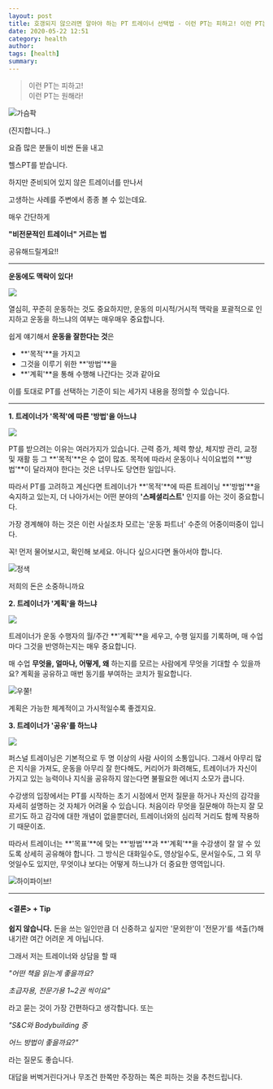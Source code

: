 ```yaml
---
layout: post
title: 호갱되지 않으려면 알아야 하는 PT 트레이너 선택법 - 이런 PT는 피하고! 이런 PT는 원해라!
date: 2020-05-22 12:51
category: health
author: 
tags: [health]
summary: 
---
```



> 이런 PT는 피하고!  
> 이런 PT는 원해라!  

![가슴팍](https://t1.daumcdn.net/liveboard/emoticon/kakaofriends/v3/ryan/017.gif)

(진지합니다..)

  

요즘 많은 분들이 비싼 돈을 내고

헬스PT를 받습니다.

  

하지만 준비되어 있지 않은 트레이너를 만나서

고생하는 사례를 주변에서 종종 볼 수 있는데요.

  

매우 간단하게

**"비전문적인 트레이너" 거르는 법**

공유해드릴게요!!

  

----------

**운동에도 맥락이 있다!**

![](https://img1.daumcdn.net/thumb/R720x0/?fname=https%3A%2F%2Ft1.daumcdn.net%2Fliveboard%2Ftaling%2Ffd48cf344cee4e51bd0875f7b2bc5654.JPG)

열심히, 꾸준히 운동하는 것도 중요하지만, 운동의 미시적/거시적 맥락을 포괄적으로 인지하고 운동을 하느냐의 여부는 매우매우 중요합니다.

쉽게 얘기해서  **운동을 잘한다는 것**은

-   **'목적'**을 가지고
-   그것을 이루기 위한  **'방법'**을
-   **'계획'**을 통해 수행해 나간다는 것과 같아요

이를 토대로 PT를 선택하는 기준이 되는 세가지 내용을 정의할 수 있습니다.

----------

**1. 트레이너가 '목적'에 따른 '방법'을 아느냐**

![](https://img1.daumcdn.net/thumb/R720x0/?fname=https%3A%2F%2Ft1.daumcdn.net%2Fliveboard%2Ftaling%2F04bd192f3a68414d8e1bb7d41a4f071c.JPG)

PT를 받으려는 이유는 여러가지가 있습니다. 근력 증가, 체력 향상, 체지방 관리, 교정 및 재활 등 그  **'목적'**은 수 없이 많죠. 목적에 따라서 운동이나 식이요법의  **'방법'**이 달라져야 한다는 것은 너무나도 당연한 일입니다.

  

따라서 PT를 고려하고 계신다면 트레이너가  **'목적'**에 따른 트레이닝  **'방법'**을 숙지하고 있는지, 더 나아가서는 어떤 분야의  **'스페셜리스트'**  인지를 아는 것이 중요합니다.

  

가장 경계해야 하는 것은 이런 사실조차 모르는 '운동 파트너' 수준의 어중이떠중이 입니다.

  

꼭! 먼저 물어보시고, 확인해 보세요. 아니다 싶으시다면 돌아서야 합니다.

![정색](https://m1.daumcdn.net/img-media/media4/pack_kakao/2202001/emot_054_x1.png)

저희의 돈은 소중하니까요

**2. 트레이너가 '계획'을 하느냐**

![](https://img1.daumcdn.net/thumb/R720x0/?fname=https%3A%2F%2Ft1.daumcdn.net%2Fliveboard%2Ftaling%2F3b996c5b15c54d51b5ea16b2c4daedad.JPG)

트레이너가 운동 수행자의 월/주간  **'계획'**을 세우고, 수행 일지를 기록하며, 매 수업마다 그것을 반영하는지는 매우 중요합니다.

  

매 수업  **무엇을, 얼마나, 어떻게, 왜**  하는지를 모르는 사람에게 무엇을 기대할 수 있을까요? 계획을 공유하고 매번 동기를 부여하는 코치가 필요합니다.

![우쭐!](https://m1.daumcdn.net/img-media/media4/pack_kakao/2202001/emot_056_x1.png)

계획은 가능한 체계적이고 가시적일수록 좋겠지요.

**3. 트레이너가 '공유'를 하느냐**

![](https://img1.daumcdn.net/thumb/R720x0/?fname=https%3A%2F%2Ft1.daumcdn.net%2Fliveboard%2Ftaling%2F4a2fd54b3ea543bbb1520483837e941f.JPG)

퍼스널 트레이닝은 기본적으로 두 명 이상의 사람 사이의 소통입니다. 그래서 아무리 많은 지식을 가져도, 운동을 아무리 잘 한다해도, 커리어가 화려해도, 트레이너가 자신이 가지고 있는 능력이나 지식을 공유하지 않는다면 불필요한 에너지 소모가 큽니다.

  

수강생의 입장에서는 PT를 시작하는 초기 시점에서 먼저 질문을 하거나 자신의 감각을 자세히 설명하는 것 자체가 어려울 수 있습니다. 처음이라 무엇을 질문해야 하는지 잘 모르기도 하고 감각에 대한 개념이 없을뿐더러, 트레이너와의 심리적 거리도 함께 작용하기 때문이죠.

  

따라서 트레이너는  **'목표'**에 맞는  **'방법'**과  **'계획'**을 수강생이 잘 알 수 있도록 상세히 공유해야 합니다. 그 방식은 대화일수도, 영상일수도, 문서일수도, 그 외 무엇일수도 있지만, 무엇이냐 보다는 어떻게 하느냐가 더 중요한 영역입니다.

![하이파이브!](https://m1.daumcdn.net/img-media/media4/pack_kakao/2202002/emot_070_x1.png)

----------

#### <결론> + Tip

**쉽지 않습니다.**  돈을 쓰는 일인만큼 더 신중하고 싶지만 '문외한'이 '전문가'를 색출(?)해내기란 여간 어려운 게 아닙니다.

  

그래서 저는 트레이너와 상담을 할 때

  

_"어떤 책을 읽는게 좋을까요?_

_초급자용, 전문가용 1~2권 씩이요"_

  

라고 묻는 것이 가장 간편하다고 생각합니다. 또는

  

_"S&C와 Bodybuilding 중_

_어느 방법이 좋을까요?"_

  

라는 질문도 좋습니다.

  

대답을 버벅거린다거나 무조건 한쪽만 주장하는 쪽은 피하는 것을 추천드립니다.